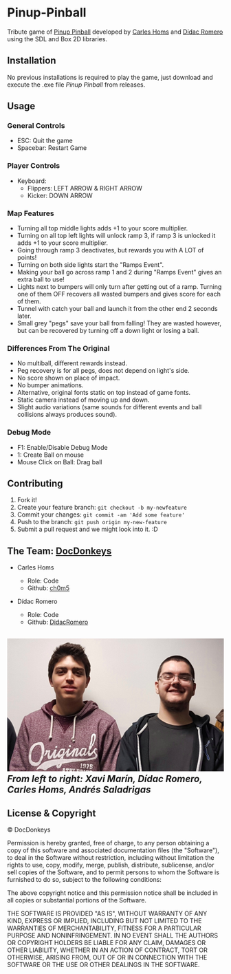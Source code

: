 ﻿# Pinup-Pinball
Tribute game of [Pinup Pinball](http://www.pin-ball.org/file.php?f=1248) developed by [Carles Homs](https://github.com/ch0m5) and [Dídac Romero](https://github.com/didacromero) using the SDL and Box 2D libraries.

## Installation
No previous installations is required to play the game, just download and execute the .exe file *Pinup Pinball* from releases.

## Usage
### General Controls
- ESC: Quit the game
- Spacebar: Restart Game

### Player Controls
- Keyboard:
	- Flippers: LEFT ARROW & RIGHT ARROW
	- Kicker: DOWN ARROW

### Map Features
- Turning all top middle lights adds +1 to your score multiplier.
- Turning on all top left lights will unlock ramp 3, if ramp 3 is unlocked it adds +1 to your score multiplier.
- Going through ramp 3 deactivates, but rewards you with A LOT of points!
- Turning on both side lights start the "Ramps Event".
- Making your ball go across ramp 1 and 2 during "Ramps Event" gives an extra ball to use!
- Lights next to bumpers will only turn after getting out of a ramp. Turning one of them OFF recovers all wasted bumpers and gives score for each of them.
- Tunnel with catch your ball and launch it from the other end 2 seconds later.
- Small grey "pegs" save your ball from falling! They are wasted however, but can be recovered by turning off a down light or losing a ball.

### Differences From The Original
- No multiball, different rewards instead.
- Peg recovery is for all pegs, does not depend on light's side.
- No score shown on place of impact.
- No bumper animations.
- Alternative, original fonts static on top instead of game fonts.
- Static camera instead of moving up and down.
- Slight audio variations (same sounds for different events and ball collisions always produces sound).

### Debug Mode
- F1: Enable/Disable Debug Mode
- 1: Create Ball on mouse
- Mouse Click on Ball: Drag ball

## Contributing
1. Fork it!
2. Create your feature branch: `git checkout -b my-newfeature`
3. Commit your changes: `git commit -am 'Add some
feature'`
4. Push to the branch: `git push origin my-new-feature`
5. Submit a pull request and we might look into it. :D

## The Team: [DocDonkeys](https://github.com/DocDonkeys)
- Carles Homs 
  - Role: Code
  - Github: [ch0m5](https://github.com/ch0m5)

- Dídac Romero
  - Role: Code
  - Github: [DidacRomero](https://github.com/DidacRomero)

![Team Photo](https://raw.githubusercontent.com/DocDonkeys/Pinup-Pinball/master/Wiki%20Material/Logo_%26_Team/Team_Photo.jpeg)
*From left to right: Xavi Marín, Dídac Romero, Carles Homs, Andrés Saladrigas*
 ---
## License & Copyright 

© DocDonkeys

Permission is hereby granted, free of charge, to any person obtaining a copy
of this software and associated documentation files (the "Software"), to deal
in the Software without restriction, including without limitation the rights
to use, copy, modify, merge, publish, distribute, sublicense, and/or sell
copies of the Software, and to permit persons to whom the Software is
furnished to do so, subject to the following conditions:

The above copyright notice and this permission notice shall be included in all
copies or substantial portions of the Software.

THE SOFTWARE IS PROVIDED "AS IS", WITHOUT WARRANTY OF ANY KIND, EXPRESS OR
IMPLIED, INCLUDING BUT NOT LIMITED TO THE WARRANTIES OF MERCHANTABILITY,
FITNESS FOR A PARTICULAR PURPOSE AND NONINFRINGEMENT. IN NO EVENT SHALL THE
AUTHORS OR COPYRIGHT HOLDERS BE LIABLE FOR ANY CLAIM, DAMAGES OR OTHER
LIABILITY, WHETHER IN AN ACTION OF CONTRACT, TORT OR OTHERWISE, ARISING FROM,
OUT OF OR IN CONNECTION WITH THE SOFTWARE OR THE USE OR OTHER DEALINGS IN THE
SOFTWARE.